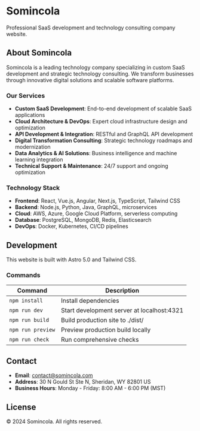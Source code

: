# Somincola

Professional SaaS development and technology consulting company website.

## About Somincola

Somincola is a leading technology company specializing in custom SaaS development and strategic technology consulting. We transform businesses through innovative digital solutions and scalable software platforms.

### Our Services

- **Custom SaaS Development**: End-to-end development of scalable SaaS applications
- **Cloud Architecture & DevOps**: Expert cloud infrastructure design and optimization
- **API Development & Integration**: RESTful and GraphQL API development
- **Digital Transformation Consulting**: Strategic technology roadmaps and modernization
- **Data Analytics & AI Solutions**: Business intelligence and machine learning integration
- **Technical Support & Maintenance**: 24/7 support and ongoing optimization

### Technology Stack

- **Frontend**: React, Vue.js, Angular, Next.js, TypeScript, Tailwind CSS
- **Backend**: Node.js, Python, Java, GraphQL, microservices
- **Cloud**: AWS, Azure, Google Cloud Platform, serverless computing
- **Database**: PostgreSQL, MongoDB, Redis, Elasticsearch
- **DevOps**: Docker, Kubernetes, CI/CD pipelines

## Development

This website is built with Astro 5.0 and Tailwind CSS.

### Commands

| Command           | Description                                |
| ----------------- | ------------------------------------------ |
| `npm install`     | Install dependencies                       |
| `npm run dev`     | Start development server at localhost:4321 |
| `npm run build`   | Build production site to ./dist/           |
| `npm run preview` | Preview production build locally           |
| `npm run check`   | Run comprehensive checks                   |

## Contact

- **Email**: contact@somincola.com
- **Address**: 30 N Gould St Ste N, Sheridan, WY 82801 US
- **Business Hours**: Monday - Friday: 8:00 AM - 6:00 PM (MST)

## License

© 2024 Somincola. All rights reserved.
